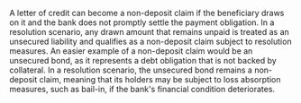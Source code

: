 A letter of credit can become a non-deposit claim if the beneficiary draws on it and the bank does not promptly settle the payment obligation. In a resolution scenario, any drawn amount that remains unpaid is treated as an unsecured liability and qualifies as a non-deposit claim subject to resolution measures. An easier example of a non-deposit claim would be an unsecured bond, as it represents a debt obligation that is not backed by collateral. In a resolution scenario, the unsecured bond remains a non-deposit claim, meaning that its holders may be subject to loss absorption measures, such as bail-in, if the bank's financial condition deteriorates.
